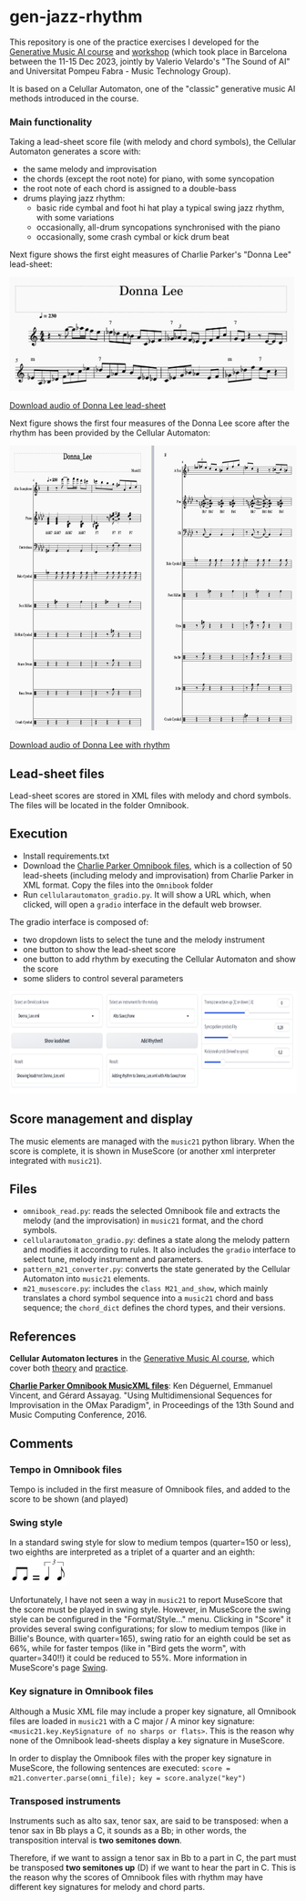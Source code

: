 # gen-jazz-rhythm
This repository is one of the practice exercises I developed for the [Generative Music AI course](https://www.youtube.com/playlist?list=PL-wATfeyAMNqAPjwGT3ikEz3gMo23pl-D) and [workshop](https://www.upf.edu/web/mtg/generative-music-ai-workshop) (which took place in Barcelona between the 11-15 Dec 2023, jointly by Valerio Velardo's "The Sound of AI" and Universitat Pompeu Fabra - Music Technology Group).

It is based on a Celullar Automaton, one of the "classic" generative music AI methods introduced in the course. 

### Main functionality
Taking a lead-sheet score file (with melody and chord symbols), the Cellular Automaton generates a score with: 
- the same melody and improvisation
- the chords (except the root note) for piano, with some syncopation
- the root note of each chord is assigned to a double-bass
- drums playing jazz rhythm:
  - basic ride cymbal and foot hi hat play a typical swing jazz rhythm, with some variations
  - occasionally, all-drum syncopations synchronised with the piano
  - occasionally, some crash cymbal or kick drum beat

Next figure shows the first eight measures of Charlie Parker's "Donna Lee" lead-sheet:

<img src="readme_files/Donna_Lee_orig.png" alt="Donna Lee lead-sheet" width="500" height="200" />

[Download audio of Donna Lee lead-sheet](https://github.com/albertojulian/gen-jazz-rhythm/blob/main/readme_files/Donna_Lee_orig.mp3)

Next figure shows the first four measures of the Donna Lee score after the rhythm has been provided by the Cellular Automaton:

<img src="readme_files/Donna_Lee_rhythm.png" alt="Donna Lee after rhythm addition" width="800" height="500" />

[Download audio of Donna Lee with rhythm](https://github.com/albertojulian/gen-jazz-rhythm/blob/main/readme_files/Donna_Lee_rhythm.mp3)

## Lead-sheet files
Lead-sheet scores are stored in XML files with melody and chord symbols. The files will be located in the folder Omnibook.

## Execution
- Install requirements.txt
- Download the [Charlie Parker Omnibook files](https://homepages.loria.fr/evincent/omnibook/), which is a collection of 50 lead-sheets (including melody and improvisation) from Charlie Parker in XML format. Copy the files into the `Omnibook` folder
- Run `cellularautomaton_gradio.py`. It will show a URL which, when clicked, will open a `gradio` interface in the default web browser.

The gradio interface is composed of: 
- two dropdown lists to select the tune and the melody instrument
- one button to show the lead-sheet score
- one button to add rhythm by executing the Cellular Automaton and show the score
- some sliders to control several parameters

<img src="readme_files/gradio_ui.png" alt="gradio interface" width="800" height="180" />

## Score management and display
The music elements are managed with the `music21` python library. When the score is complete, it is shown in MuseScore (or another xml interpreter integrated with `music21`). 

## Files
- `omnibook_read.py`: reads the selected Omnibook file and extracts the melody (and the improvisation) in `music21` format, and the chord symbols.
- `cellularautomaton_gradio.py`: defines a state along the melody pattern and modifies it according to rules. It also includes the `gradio` interface to select tune, melody instrument and parameters.
- `pattern_m21_converter.py`: converts the state generated by the Cellular Automaton into `music21` elements.
- `m21_musescore.py`: includes the `class M21_and_show`, which mainly translates a chord symbol sequence into a `music21` chord and bass sequence; the `chord_dict` defines the chord types, and their versions.

## References
**Cellular Automaton lectures** in the [Generative Music AI course](https://www.youtube.com/playlist?list=PL-wATfeyAMNqAPjwGT3ikEz3gMo23pl-D), which cover both [theory](https://www.youtube.com/watch?v=YoRPjU_Fbq0) and [practice](https://www.youtube.com/watch?v=GIoLWVPb8mc).

**[Charlie Parker Omnibook MusicXML files](https://homepages.loria.fr/evincent/omnibook/)**: Ken Déguernel, Emmanuel Vincent, and Gérard Assayag. "Using Multidimensional Sequences for Improvisation in the OMax Paradigm",
in Proceedings of the 13th Sound and Music Computing Conference, 2016.

## Comments

### Tempo in Omnibook files
Tempo is included in the first measure of Omnibook files, and added to the score to be shown (and played)

### Swing style
In a standard swing style for slow to medium tempos (quarter=150 or less), two eighths are interpreted as a triplet of a quarter and an eighth: 
<img src="readme_files/standard_swing.png" alt="Standard jazz swing" width="100" height="50" />

Unfortunately, I have not seen a way in `music21` to report MuseScore that the score must be played in swing style. However, in MuseScore the swing style can be configured in the "Format/Style..." menu. Clicking in "Score" it provides several swing configurations; for slow to medium tempos (like in Billie's Bounce, with quarter=165), swing ratio for an eighth could be set as 66%, while for faster tempos (like in "Bird gets the worm", with quarter=340!!) it could be reduced to 55%. More information in MuseScore's page [Swing](https://musescore.org/en/handbook/3/swing).

### Key signature in Omnibook files
Although a Music XML file may include a proper key signature, all Omnibook files are loaded in `music21` with a C major / A minor key signature: `<music21.key.KeySignature of no sharps or flats>`. This is the reason why none of the Omnibook lead-sheets display a key signature in MuseScore.

In order to display the Omnibook files with the proper key signature in MuseScore, the following sentences are executed:
`score = m21.converter.parse(omni_file); key = score.analyze("key")`

### Transposed instruments
Instruments such as alto sax, tenor sax, are said to be transposed: when a tenor sax in Bb plays a C, it sounds as a Bb; in other words, the transposition interval is **two semitones down**. 

Therefore, if we want to assign a tenor sax in Bb to a part in C, the part must be transposed **two semitones up** (D) if we want to hear the part in C. This is the reason why the scores of Omnibook files with rhythm may have different key signatures for melody and chord parts.